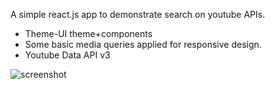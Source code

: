 A simple react.js app to demonstrate search on youtube APIs.

- Theme-UI theme+components
- Some basic media queries applied for responsive design.
- Youtube Data API v3

![screenshot](https://res.cloudinary.com/dio6ne2dr/image/upload/w_375,h_333/v1603696539/Screen_Shot_2020-10-26_at_6.14.56_pm_wslpih.png)
